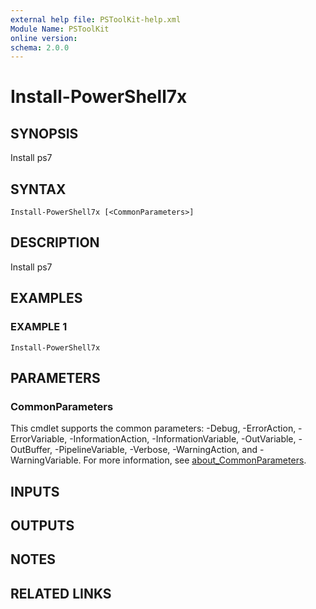 ```yaml
---
external help file: PSToolKit-help.xml
Module Name: PSToolKit
online version:
schema: 2.0.0
---
```


# Install-PowerShell7x

## SYNOPSIS
Install ps7

## SYNTAX

```
Install-PowerShell7x [<CommonParameters>]
```

## DESCRIPTION
Install ps7

## EXAMPLES

### EXAMPLE 1
```
Install-PowerShell7x
```

## PARAMETERS

### CommonParameters
This cmdlet supports the common parameters: -Debug, -ErrorAction, -ErrorVariable, -InformationAction, -InformationVariable, -OutVariable, -OutBuffer, -PipelineVariable, -Verbose, -WarningAction, and -WarningVariable. For more information, see [about_CommonParameters](http://go.microsoft.com/fwlink/?LinkID=113216).

## INPUTS

## OUTPUTS

## NOTES

## RELATED LINKS
